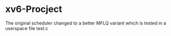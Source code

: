 # xv6-Procject
The original scheduler changed to a better MFLQ variant which is tested in a userspace file test.c
